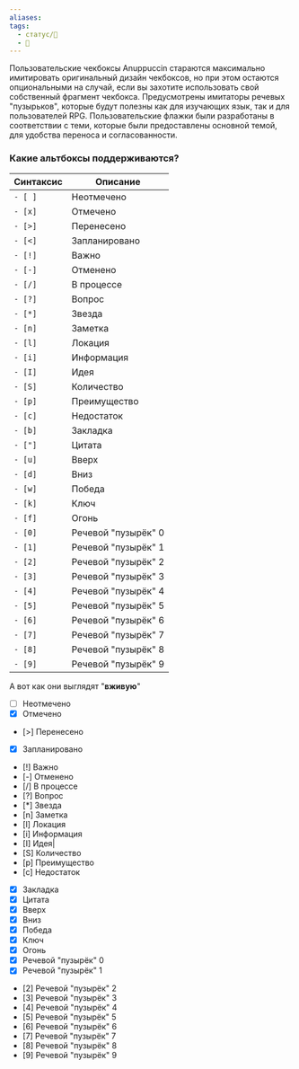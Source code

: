 ```yaml
---
aliases: 
tags:
  - статус/🌱
  - 🧰
---
```

Пользовательские чекбоксы Anuppuccin стараются максимально имитировать оригинальный дизайн чекбоксов, но при этом остаются опциональными на случай, если вы захотите использовать свой собственный фрагмент чекбокса. Предусмотрены имитаторы речевых "пузырьков", которые будут полезны как для изучающих язык, так и для пользователей RPG.
Пользовательские флажки были разработаны в соответствии с теми, которые были предоставлены основной темой, для удобства переноса и согласованности.

### Какие альтбоксы поддерживаются?

|Синтаксис|Описание|
|---|---|
|`- [ ]`|Неотмечено|
|`- [x]`|Отмечено|
|`- [>]`|Перенесено|
|`- [<]`|Запланировано|
|`- [!]`|Важно|
|`- [-]`|Отменено|
|`- [/]`|В процессе|
|`- [?]`|Вопрос|
|`- [*]`|Звезда|
|`- [n]`|Заметка|
|`- [l]`|Локация|
|`- [i]`|Информация|
|`- [I]`|Идея|
|`- [S]`|Количество|
|`- [p]`|Преимущество|
|`- [c]`|Недостаток|
|`- [b]`|Закладка|
|`- ["]`|Цитата|
|`- [u]`|Вверх|
|`- [d]`|Вниз|
|`- [w]`|Победа|
|`- [k]`|Ключ|
|`- [f]`|Огонь|
|`- [0]`|Речевой "пузырёк" 0|
|`- [1]`|Речевой "пузырёк" 1|
|`- [2]`|Речевой "пузырёк" 2|
|`- [3]`|Речевой "пузырёк" 3|
|`- [4]`|Речевой "пузырёк" 4|
|`- [5]`|Речевой "пузырёк" 5|
|`- [6]`|Речевой "пузырёк" 6|
|`- [7]`|Речевой "пузырёк" 7|
|`- [8]`|Речевой "пузырёк" 8|
|`- [9]`|Речевой "пузырёк" 9|

А вот как они выглядят "**вживую**"
- [ ] Неотмечено
- [x] Отмечено
- [>] Перенесено
- [x] Запланировано
- [!] Важно
- [-] Отменено
- [/] В процессе
- [?] Вопрос
- [*] Звезда
- [n] Заметка
- [l] Локация
- [i] Информация
- [I] Идея|
- [S] Количество
- [p] Преимущество
- [c] Недостаток
- [x] Закладка
- [x] Цитата
- [x] Вверх
- [x] Вниз
- [x] Победа
- [x] Ключ
- [x] Огонь
- [x] Речевой "пузырёк" 0
- [x] Речевой "пузырёк" 1
- [2] Речевой "пузырёк" 2
- [3] Речевой "пузырёк" 3
- [4] Речевой "пузырёк" 4
- [5] Речевой "пузырёк" 5
- [6] Речевой "пузырёк" 6
- [7] Речевой "пузырёк" 7
- [8] Речевой "пузырёк" 8
- [9] Речевой "пузырёк" 9